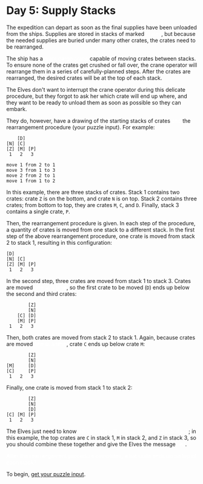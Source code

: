 <!-- @format -->

# Day 5: Supply Stacks

The expedition can depart as soon as the final supplies have been unloaded from the ships. Supplies are stored in stacks of marked <span style="color:#fff;text-shadow: 0 0 2px #fff;">crates</span>, but because the needed supplies are buried under many other crates, the crates need to be rearranged.

The ship has a <span style="color:#fff;text-shadow: 0 0 2px #fff;">giant cargo crane</span> capable of moving crates between stacks. To ensure none of the crates get crushed or fall over, the crane operator will rearrange them in a series of carefully-planned steps. After the crates are rearranged, the desired crates will be at the top of each stack.

The Elves don't want to interrupt the crane operator during this delicate procedure, but they forgot to ask her which crate will end up where, and they want to be ready to unload them as soon as possible so they can embark.

They do, however, have a drawing of the starting stacks of crates <span style="color:#fff;text-shadow: 0 0 2px #fff;">and</span> the rearrangement procedure (your puzzle input). For example:

```
    [D]
[N] [C]
[Z] [M] [P]
 1   2   3

move 1 from 2 to 1
move 3 from 1 to 3
move 2 from 2 to 1
move 1 from 1 to 2
```

In this example, there are three stacks of crates. Stack 1 contains two crates: crate `Z` is on the bottom, and crate `N` is on top. Stack 2 contains three crates; from bottom to top, they are crates `M`, `C`, and `D`. Finally, stack 3 contains a single crate, `P`.

Then, the rearrangement procedure is given. In each step of the procedure, a quantity of crates is moved from one stack to a different stack. In the first step of the above rearrangement procedure, one crate is moved from stack 2 to stack 1, resulting in this configuration:

```
[D]
[N] [C]
[Z] [M] [P]
 1   2   3
```

In the second step, three crates are moved from stack 1 to stack 3. Crates are moved <span style="color:#fff;text-shadow: 0 0 2px #fff;">one at a time</span>, so the first crate to be moved (`D`) ends up below the second and third crates:

```
        [Z]
        [N]
    [C] [D]
    [M] [P]
 1   2   3
```

Then, both crates are moved from stack 2 to stack 1. Again, because crates are moved <span style="color:#fff;text-shadow: 0 0 2px #fff;">one at a time</span>, crate `C` ends up below crate `M`:

```
        [Z]
        [N]
[M]     [D]
[C]     [P]
 1   2   3
```

Finally, one crate is moved from stack 1 to stack 2:

```
        [Z]
        [N]
        [D]
[C] [M] [P]
 1   2   3
```

The Elves just need to know <span style="color:#fff;text-shadow: 0 0 2px #fff;">which crate will end up on top of each stack</span>; in this example, the top crates are `C` in stack 1, `M` in stack 2, and `Z` in stack 3, so you should combine these together and give the Elves the message <span style="color:#fff;text-shadow: 0 0 2px #fff;">`CMZ`</span>.

<span style="color:#fff;text-shadow: 0 0 2px #fff;">After the rearrangement procedure completes, what crate ends up on top of each stack?</span>

To begin, [get your puzzle input](https://adventofcode.com/2022/day/5/input).
